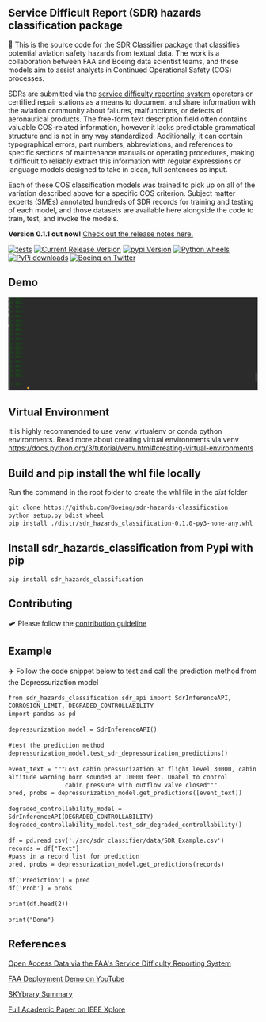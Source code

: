 ## Service Difficult Report (SDR) hazards classification package
:rocket: This is the source code for the SDR Classifier package that classifies potential aviation safety hazards from textual data.  The work is a collaboration between FAA and Boeing data scientist teams, and these models aim to assist analysts in Continued Operational Safety (COS) processes.

SDRs are submitted via the [service difficulty reporting system](https://sdrs.faa.gov/) operators or certified repair stations as a means to document and share information with the aviation community about failures, malfunctions, or defects of aeronautical products. The free-form text description field often contains valuable COS-related information, however it lacks predictable grammatical structure and is not in any way standardized. Additionally, it can contain typographical errors, part numbers, abbreviations, and references to specific sections of maintenance manuals or operating procedures, making it difficult to reliably extract this information with regular expressions or language models designed to take in clean, full sentences as input. 

Each of these COS classification models was trained to pick up on all of the variation described above for a specific COS criterion. Subject matter experts (SMEs) annotated hundreds of SDR records for training and testing of each model, and those datasets are available here alongside the code to train, test, and invoke the models.

**Version 0.1.1 out now!**
[Check out the release notes here.](https://github.com/Boeing/sdr-hazards-classification/releases)

[![tests](https://github.com/Boeing/sdr-hazards-classification/actions/workflows/python-package.yml/badge.svg)](https://github.com/Boeing/sdr-hazards-classification/actions/workflows/python-package.yml)
[![Current Release Version](https://img.shields.io/github/release/Boeing/sdr-hazards-classification.svg?style=flat-square&logo=github)](https://github.com/Boeing/sdr-hazards-classification/releases)
[![pypi Version](https://img.shields.io/pypi/v/sdr-hazards-classification.svg?style=flat-square&logo=pypi&logoColor=white)](https://pypi.org/project/sdr-hazards-classification/)
[![Python wheels](https://img.shields.io/badge/wheels-%E2%9C%93-4c1.svg?longCache=true&style=flat-square&logo=python&logoColor=white)](https://github.com/Boeing/sdr-hazards-classification/releases)
[![PyPi downloads](https://static.pepy.tech/personalized-badge/sdr-hazards-classification?period=total&units=international_system&left_color=grey&right_color=orange&left_text=pip%20downloads)](https://pypi.org/project/sdr-hazards-classification/)
[![Boeing on Twitter](https://img.shields.io/twitter/follow/boeing.svg?style=social&label=Follow)](https://twitter.com/boeing)

## Demo
![](https://github.com/Boeing/sdr-hazards-classification/blob/hai-branch/img/sdr_classifier.gif)

## Virtual Environment
It is highly recommended to use venv, virtualenv or conda python environments. Read more about creating virtual environments via venv
https://docs.python.org/3/tutorial/venv.html#creating-virtual-environments

## Build and pip install the whl file locally
Run the command in the root folder to create the whl file in the _dist_ folder
```
git clone https://github.com/Boeing/sdr-hazards-classification
python setup.py bdist_wheel
pip install ./distr/sdr_hazards_classification-0.1.0-py3-none-any.whl
```

## Install sdr_hazards_classification from Pypi with pip
```
pip install sdr_hazards_classification
```
## Contributing
🛩️ Please follow the [contribution guideline](https://github.com/Boeing/sdr-hazards-classification/blob/main/CONTRIBUTING.md)

## Example
:airplane: Follow the code snippet below to test and call the prediction method from the Depressurization model

```
from sdr_hazards_classification.sdr_api import SdrInferenceAPI, CORROSION_LIMIT, DEGRADED_CONTROLLABILITY
import pandas as pd

depressurization_model = SdrInferenceAPI()

#test the prediction method
depressurization_model.test_sdr_depressurization_predictions()

event_text = """Lost cabin pressurization at flight level 30000, cabin altitude warning horn sounded at 10000 feet. Unabel to control
                cabin pressure with outflow valve closed"""
pred, probs = depressurization_model.get_predictions([event_text])

degraded_controllability_model = SdrInferenceAPI(DEGRADED_CONTROLLABILITY)
degraded_controllability_model.test_sdr_degraded_controllability()

df = pd.read_csv('./src/sdr_classifier/data/SDR_Example.csv')
records = df["Text"]
#pass in a record list for prediction
pred, probs = depressurization_model.get_predictions(records)

df['Prediction'] = pred
df['Prob'] = probs

print(df.head(2))

print("Done")
```

## References
[Open Access Data via the FAA's Service Difficulty Reporting System](https://sdrs.faa.gov/)

[FAA Deployment Demo on YouTube](https://youtu.be/oLzlHuqCr2A?si=a746KnEk3KZQtfsR&t=1738)

[SKYbrary Summary](https://skybrary.aero/articles/classifying-depressurization-events-service-difficulty-reports-machine-learning)

[Full Academic Paper on IEEE Xplore](https://ieeexplore.ieee.org/document/10194079)
